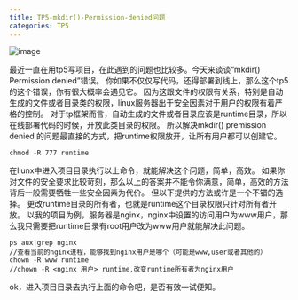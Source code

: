 ```yaml
---
title: TP5-mkdir()-Permission-denied问题
categories: TP5
---
```


![image](https://upload-images.jianshu.io/upload_images/15325592-487cb66bba2a2ea8.jpg?imageMogr2/auto-orient/strip%7CimageView2/2/w/1240)
<!-- more -->

最近一直在用tp5写项目，在此遇到的问题也比较多。今天来谈谈“mkdir() Permission denied”错误。
你如果不仅仅写代码，还得部署到线上，那么这个tp5的这个错误，你有很大概率会遇见它。
因为这跟文件的权限有关系，特别是自动生成的文件或者目录类的权限，linux服务器出于安全因素对于用户的权限有着严格的控制。
对于tp框架而言，自动生成的文件或者目录应该是runtime目录，所以在线部署代码的时候，开放此类目录的权限。
所以解决mkdir() premission denied 的问题最直接的方式，把runtime权限放开，让所有用户都可以创建它。
```
chmod -R 777 runtime
```
在liunx中进入项目目录执行以上命令，就能解决这个问题，简单，高效。
如果你对文件的安全要求比较苛刻，那么以上的答案并不能令你满意，简单，高效的方法背后一般需要牺牲一些安全因素为代价。
但以下提供的方法或许是一个不错的选择。
更改runtime目录的所有者，也就是runtime这个目录权限只针对所有者开放。
以我的项目为例，服务器是nginx，nginx中设置的访问用户为www用户，那么我只需要把runtime目录有root用户改为www用户就能解决此问题。
```
ps aux|grep nginx 
//查看当前的nginx进程，能够找到nginx用户是哪个（可能是www,user或者其他的）
chown -R www runtime 
//chown -R <nginx 用户> runtime,改变runtime所有者为nginx用户
```
ok，进入项目目录去执行上面的命令吧，是否有效一试便知。
